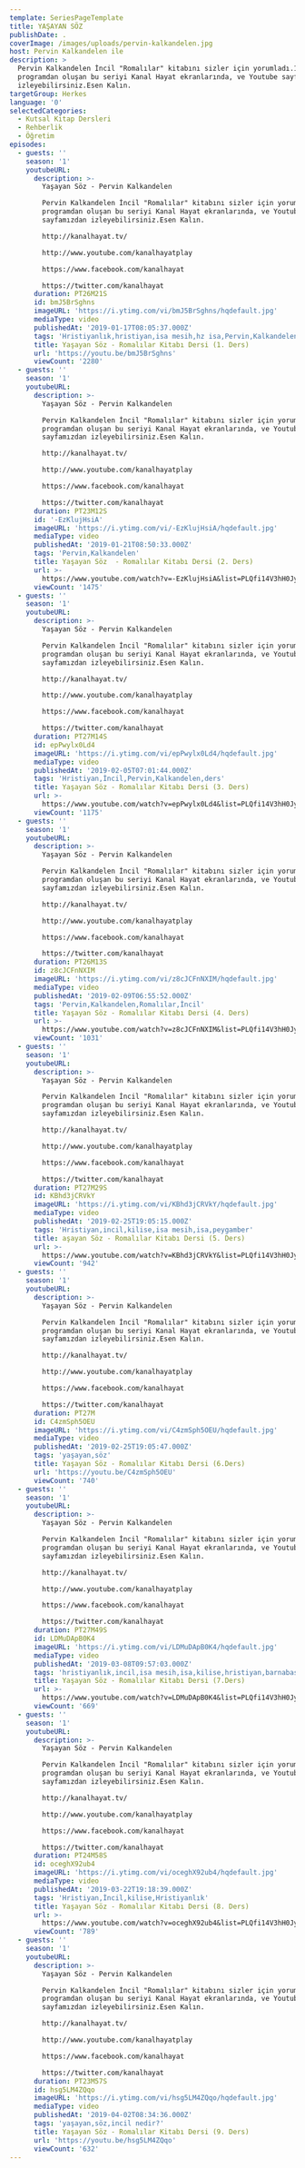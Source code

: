 ```yaml
---
template: SeriesPageTemplate
title: YAŞAYAN SÖZ
publishDate: .
coverImage: /images/uploads/pervin-kalkandelen.jpg
host: Pervin Kalkandelen ile
description: >
  Pervin Kalkandelen İncil "Romalılar" kitabını sizler için yorumladı.10
  programdan oluşan bu seriyi Kanal Hayat ekranlarında, ve Youtube sayfamızdan
  izleyebilirsiniz.Esen Kalın.
targetGroup: Herkes
language: '0'
selectedCategories:
  - Kutsal Kitap Dersleri
  - Rehberlik
  - Öğretim
episodes:
  - guests: ''
    season: '1'
    youtubeURL:
      description: >-
        Yaşayan Söz - Pervin Kalkandelen

        Pervin Kalkandelen İncil "Romalılar" kitabını sizler için yorumladı.10
        programdan oluşan bu seriyi Kanal Hayat ekranlarında, ve Youtube
        sayfamızdan izleyebilirsiniz.Esen Kalın.

        http://kanalhayat.tv/

        http://www.youtube.com/kanalhayatplay

        https://www.facebook.com/kanalhayat

        https://twitter.com/kanalhayat
      duration: PT26M21S
      id: bmJ5BrSghns
      imageURL: 'https://i.ytimg.com/vi/bmJ5BrSghns/hqdefault.jpg'
      mediaType: video
      publishedAt: '2019-01-17T08:05:37.000Z'
      tags: 'Hristiyanlık,hristiyan,isa mesih,hz isa,Pervin,Kalkandelen'
      title: Yaşayan Söz - Romalılar Kitabı Dersi (1. Ders)
      url: 'https://youtu.be/bmJ5BrSghns'
      viewCount: '2280'
  - guests: ''
    season: '1'
    youtubeURL:
      description: >-
        Yaşayan Söz - Pervin Kalkandelen

        Pervin Kalkandelen İncil "Romalılar" kitabını sizler için yorumladı.10
        programdan oluşan bu seriyi Kanal Hayat ekranlarında, ve Youtube
        sayfamızdan izleyebilirsiniz.Esen Kalın.

        http://kanalhayat.tv/

        http://www.youtube.com/kanalhayatplay

        https://www.facebook.com/kanalhayat

        https://twitter.com/kanalhayat
      duration: PT23M12S
      id: '-EzKlujHsiA'
      imageURL: 'https://i.ytimg.com/vi/-EzKlujHsiA/hqdefault.jpg'
      mediaType: video
      publishedAt: '2019-01-21T08:50:33.000Z'
      tags: 'Pervin,Kalkandelen'
      title: Yaşayan Söz  - Romalılar Kitabı Dersi (2. Ders)
      url: >-
        https://www.youtube.com/watch?v=-EzKlujHsiA&list=PLQfi14V3hH0Jy_0ZLnwx_C68OIiO3UDoJ&index=3&t=0s
      viewCount: '1475'
  - guests: ''
    season: '1'
    youtubeURL:
      description: >-
        Yaşayan Söz - Pervin Kalkandelen

        Pervin Kalkandelen İncil "Romalılar" kitabını sizler için yorumladı.10
        programdan oluşan bu seriyi Kanal Hayat ekranlarında, ve Youtube
        sayfamızdan izleyebilirsiniz.Esen Kalın.

        http://kanalhayat.tv/

        http://www.youtube.com/kanalhayatplay

        https://www.facebook.com/kanalhayat

        https://twitter.com/kanalhayat
      duration: PT27M14S
      id: epPwylx0Ld4
      imageURL: 'https://i.ytimg.com/vi/epPwylx0Ld4/hqdefault.jpg'
      mediaType: video
      publishedAt: '2019-02-05T07:01:44.000Z'
      tags: 'Hristiyan,İncil,Pervin,Kalkandelen,ders'
      title: Yaşayan Söz - Romalılar Kitabı Dersi (3. Ders)
      url: >-
        https://www.youtube.com/watch?v=epPwylx0Ld4&list=PLQfi14V3hH0Jy_0ZLnwx_C68OIiO3UDoJ&index=4&t=0s
      viewCount: '1175'
  - guests: ''
    season: '1'
    youtubeURL:
      description: >-
        Yaşayan Söz - Pervin Kalkandelen

        Pervin Kalkandelen İncil "Romalılar" kitabını sizler için yorumladı.10
        programdan oluşan bu seriyi Kanal Hayat ekranlarında, ve Youtube
        sayfamızdan izleyebilirsiniz.Esen Kalın.

        http://kanalhayat.tv/

        http://www.youtube.com/kanalhayatplay

        https://www.facebook.com/kanalhayat

        https://twitter.com/kanalhayat
      duration: PT26M13S
      id: z8cJCFnNXIM
      imageURL: 'https://i.ytimg.com/vi/z8cJCFnNXIM/hqdefault.jpg'
      mediaType: video
      publishedAt: '2019-02-09T06:55:52.000Z'
      tags: 'Pervin,Kalkandelen,Romalılar,İncil'
      title: Yaşayan Söz - Romalılar Kitabı Dersi (4. Ders)
      url: >-
        https://www.youtube.com/watch?v=z8cJCFnNXIM&list=PLQfi14V3hH0Jy_0ZLnwx_C68OIiO3UDoJ&index=5&t=0s
      viewCount: '1031'
  - guests: ''
    season: '1'
    youtubeURL:
      description: >-
        Yaşayan Söz - Pervin Kalkandelen

        Pervin Kalkandelen İncil "Romalılar" kitabını sizler için yorumladı.10
        programdan oluşan bu seriyi Kanal Hayat ekranlarında, ve Youtube
        sayfamızdan izleyebilirsiniz.Esen Kalın.

        http://kanalhayat.tv/

        http://www.youtube.com/kanalhayatplay

        https://www.facebook.com/kanalhayat

        https://twitter.com/kanalhayat
      duration: PT27M29S
      id: KBhd3jCRVkY
      imageURL: 'https://i.ytimg.com/vi/KBhd3jCRVkY/hqdefault.jpg'
      mediaType: video
      publishedAt: '2019-02-25T19:05:15.000Z'
      tags: 'Hristiyan,incil,kilise,isa mesih,isa,peygamber'
      title: aşayan Söz - Romalılar Kitabı Dersi (5. Ders)
      url: >-
        https://www.youtube.com/watch?v=KBhd3jCRVkY&list=PLQfi14V3hH0Jy_0ZLnwx_C68OIiO3UDoJ&index=6&t=0s
      viewCount: '942'
  - guests: ''
    season: '1'
    youtubeURL:
      description: >-
        Yaşayan Söz - Pervin Kalkandelen

        Pervin Kalkandelen İncil "Romalılar" kitabını sizler için yorumladı.10
        programdan oluşan bu seriyi Kanal Hayat ekranlarında, ve Youtube
        sayfamızdan izleyebilirsiniz.Esen Kalın.

        http://kanalhayat.tv/

        http://www.youtube.com/kanalhayatplay

        https://www.facebook.com/kanalhayat

        https://twitter.com/kanalhayat
      duration: PT27M
      id: C4zmSph5OEU
      imageURL: 'https://i.ytimg.com/vi/C4zmSph5OEU/hqdefault.jpg'
      mediaType: video
      publishedAt: '2019-02-25T19:05:47.000Z'
      tags: 'yaşayan,söz'
      title: Yaşayan Söz - Romalılar Kitabı Dersi (6.Ders)
      url: 'https://youtu.be/C4zmSph5OEU'
      viewCount: '740'
  - guests: ''
    season: '1'
    youtubeURL:
      description: >-
        Yaşayan Söz - Pervin Kalkandelen

        Pervin Kalkandelen İncil "Romalılar" kitabını sizler için yorumladı.10
        programdan oluşan bu seriyi Kanal Hayat ekranlarında, ve Youtube
        sayfamızdan izleyebilirsiniz.Esen Kalın.

        http://kanalhayat.tv/

        http://www.youtube.com/kanalhayatplay

        https://www.facebook.com/kanalhayat

        https://twitter.com/kanalhayat
      duration: PT27M49S
      id: LDMuDApB0K4
      imageURL: 'https://i.ytimg.com/vi/LDMuDApB0K4/hqdefault.jpg'
      mediaType: video
      publishedAt: '2019-03-08T09:57:03.000Z'
      tags: 'hristiyanlık,incil,isa mesih,isa,kilise,hristiyan,barnabas'
      title: Yaşayan Söz - Romalılar Kitabı Dersi (7.Ders)
      url: >-
        https://www.youtube.com/watch?v=LDMuDApB0K4&list=PLQfi14V3hH0Jy_0ZLnwx_C68OIiO3UDoJ&index=8&t=0s
      viewCount: '669'
  - guests: ''
    season: '1'
    youtubeURL:
      description: >-
        Yaşayan Söz - Pervin Kalkandelen

        Pervin Kalkandelen İncil "Romalılar" kitabını sizler için yorumladı.10
        programdan oluşan bu seriyi Kanal Hayat ekranlarında, ve Youtube
        sayfamızdan izleyebilirsiniz.Esen Kalın.

        http://kanalhayat.tv/

        http://www.youtube.com/kanalhayatplay

        https://www.facebook.com/kanalhayat

        https://twitter.com/kanalhayat
      duration: PT24M58S
      id: oceghX92ub4
      imageURL: 'https://i.ytimg.com/vi/oceghX92ub4/hqdefault.jpg'
      mediaType: video
      publishedAt: '2019-03-22T19:18:39.000Z'
      tags: 'Hristiyan,İncil,kilise,Hristiyanlık'
      title: Yaşayan Söz - Romalılar Kitabı Dersi (8. Ders)
      url: >-
        https://www.youtube.com/watch?v=oceghX92ub4&list=PLQfi14V3hH0Jy_0ZLnwx_C68OIiO3UDoJ&index=9&t=0s
      viewCount: '789'
  - guests: ''
    season: '1'
    youtubeURL:
      description: >-
        Yaşayan Söz - Pervin Kalkandelen

        Pervin Kalkandelen İncil "Romalılar" kitabını sizler için yorumladı.10
        programdan oluşan bu seriyi Kanal Hayat ekranlarında, ve Youtube
        sayfamızdan izleyebilirsiniz.Esen Kalın.

        http://kanalhayat.tv/

        http://www.youtube.com/kanalhayatplay

        https://www.facebook.com/kanalhayat

        https://twitter.com/kanalhayat
      duration: PT23M57S
      id: hsg5LM4ZQqo
      imageURL: 'https://i.ytimg.com/vi/hsg5LM4ZQqo/hqdefault.jpg'
      mediaType: video
      publishedAt: '2019-04-02T08:34:36.000Z'
      tags: 'yaşayan,söz,incil nedir?'
      title: Yaşayan Söz - Romalılar Kitabı Dersi (9. Ders)
      url: 'https://youtu.be/hsg5LM4ZQqo'
      viewCount: '632'
---
```


